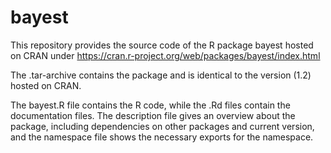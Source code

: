 # bayest
This repository provides the source code of the R package bayest hosted on CRAN under https://cran.r-project.org/web/packages/bayest/index.html

The .tar-archive contains the package and is identical to the version (1.2) hosted on CRAN.

The bayest.R file contains the R code, while the .Rd files contain the documentation files. The description file gives an overview about the package, including dependencies on other packages and current version, and the namespace file shows the necessary exports for the namespace.
